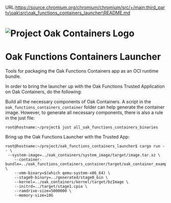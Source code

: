 URL:https://source.chromium.org/chromium/chromium/src/+/main:third_party\oak\src\oak_functions_containers_launcher\README.md
<!-- Oak Logo Start -->
<!-- An HTML element is intentionally used since GitHub recommends this approach to handle different images in dark/light modes. Ref: https://docs.github.com/en/get-started/writing-on-github/getting-started-with-writing-and-formatting-on-github/basic-writing-and-formatting-syntax#specifying-the-theme-an-image-is-shown-to -->
<!-- markdownlint-disable-next-line MD033 -->
<h1><picture><source media="(prefers-color-scheme: dark)" srcset="/docs/oak-logo/svgs/oak-containers-negative-colour.svg?sanitize=true"><source media="(prefers-color-scheme: light)" srcset="/docs/oak-logo/svgs/oak-containers.svg?sanitize=true"><img alt="Project Oak Containers Logo" src="/docs/oak-logo/svgs/oak-containers.svg?sanitize=true"></picture></h1>
<!-- Oak Logo End -->

# Oak Functions Containers Launcher

Tools for packaging the Oak Functions Containers app as an OCI runtime bundle.

In order to bring the launcher up with the Oak Functions Trusted Application on
Oak Containers, do the following:

Build all the necessary components of Oak Containers. A script in the
`oak_functions_containers_container` folder can help generate the container
image. However, to generate all necessary components, there is also a rule in
the just file:

```console
root@hostname:~/project$ just all_oak_functions_containers_binaries
```

Bring up the Oak Functions Launcher with the Trusted App:

```console
root@hostname:~/project/oak_functions_containers_launcher$ cargo run -- \
 --system-image=../oak_containers/system_image/target/image.tar.xz \
    --container-bundle=../oak_functions_containers_container/target/oak_container_example_oci_filesystem_bundle.tar \
    --vmm-binary=$(which qemu-system-x86_64) \
    --stage0-binary=../generated/stage0_bin \
    --kernel=../oak_containers/kernel/target/bzImage \
    --initrd=../target/stage1.cpio \
    --ramdrive-size=5000000 \
    --memory-size=10G
```
